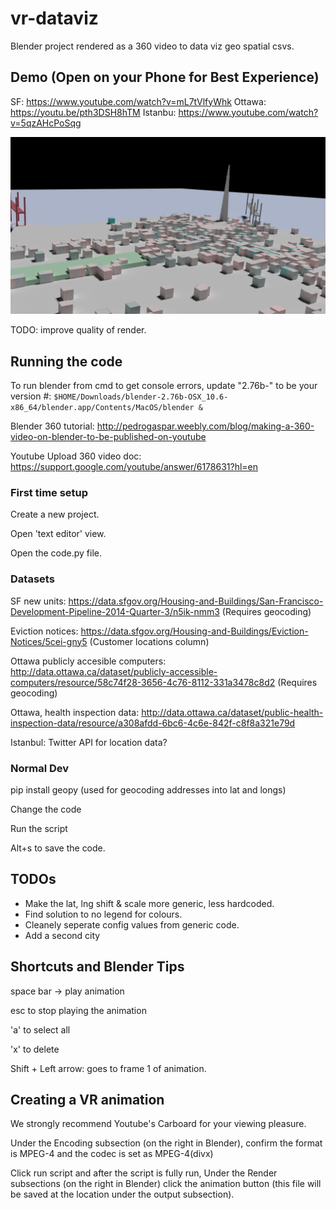 # vr-dataviz
Blender project rendered as a 360 video to data viz  geo spatial csvs.

## Demo (Open on your Phone for Best Experience)

SF: https://www.youtube.com/watch?v=mL7tVlfyWhk
Ottawa: https://youtu.be/pth3DSH8hTM
Istanbu: https://www.youtube.com/watch?v=5qzAHcPoSqg

![Alt text](sample.png?raw=true "Sample Render")

TODO: improve quality of render.


## Running the code

To run blender from cmd to get console errors, update "2.76b-" to be your version #:
```$HOME/Downloads/blender-2.76b-OSX_10.6-x86_64/blender.app/Contents/MacOS/blender &```


Blender 360 tutorial:
http://pedrogaspar.weebly.com/blog/making-a-360-video-on-blender-to-be-published-on-youtube

Youtube Upload 360 video doc:
https://support.google.com/youtube/answer/6178631?hl=en


### First time setup

Create a new project.

Open 'text editor' view.

Open the code.py file.


### Datasets

SF new units: https://data.sfgov.org/Housing-and-Buildings/San-Francisco-Development-Pipeline-2014-Quarter-3/n5ik-nmm3
(Requires geocoding)

Eviction notices: https://data.sfgov.org/Housing-and-Buildings/Eviction-Notices/5cei-gny5
(Customer locations column)

Ottawa publicly accesible computers: http://data.ottawa.ca/dataset/publicly-accessible-computers/resource/58c74f28-3656-4c76-8112-331a3478c8d2
(Requires geocoding)

Ottawa, health inspection data: http://data.ottawa.ca/dataset/public-health-inspection-data/resource/a308afdd-6bc6-4c6e-842f-c8f8a321e79d

Istanbul: Twitter API for location data?




### Normal Dev
pip install geopy (used for geocoding addresses into lat and longs)

Change the code

Run the script

Alt+s to save the code.


## TODOs
- Make the lat, lng shift & scale more generic, less hardcoded.
- Find solution to no legend for colours.
- Cleanely seperate config values from generic code.
- Add a second city



## Shortcuts and Blender Tips

space bar -> play animation

esc to stop playing the animation

'a' to select all

'x' to delete

Shift + Left arrow: goes to frame 1 of animation.

## Creating a VR animation
We strongly recommend Youtube's Carboard for your viewing pleasure. 

Under the Encoding subsection (on the right in Blender), confirm the format is MPEG-4 and the codec is set as MPEG-4(divx)

Click run script and after the script is fully run, Under the Render subsections (on the right in Blender) click the animation button (this file will be saved at the location under the output subsection). 

